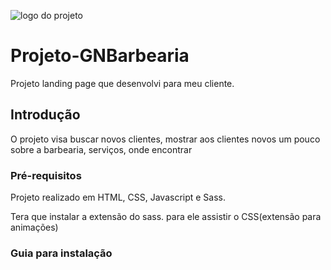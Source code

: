 ![logo do projeto](https://ibb.co/Jq17qGJ)

# Projeto-GNBarbearia
Projeto landing page que desenvolvi para meu cliente.

## Introdução
O projeto visa buscar novos clientes, mostrar aos clientes novos um pouco sobre a barbearia, serviços, onde encontrar

### Pré-requisitos
Projeto realizado em HTML, CSS, Javascript e Sass.

Tera que instalar a extensão do sass.
para ele assistir o CSS(extensão para animações)

### Guia para instalação

